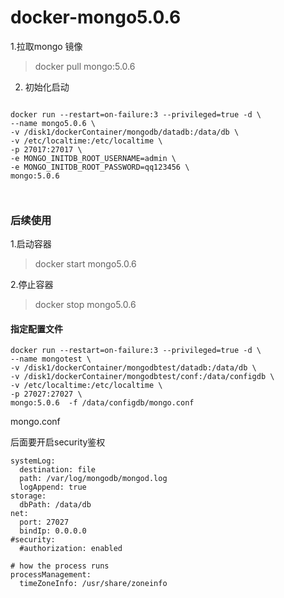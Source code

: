 #  docker-mongo5.0.6

1.拉取mongo 镜像

>docker pull mongo:5.0.6

2. 初始化启动

```

docker run --restart=on-failure:3 --privileged=true -d \
--name mongo5.0.6 \
-v /disk1/dockerContainer/mongodb/datadb:/data/db \
-v /etc/localtime:/etc/localtime \
-p 27017:27017 \
-e MONGO_INITDB_ROOT_USERNAME=admin \
-e MONGO_INITDB_ROOT_PASSWORD=qq123456 \
mongo:5.0.6



```


### 后续使用

1.启动容器

> docker start mongo5.0.6

2.停止容器

>docker stop mongo5.0.6



#### 指定配置文件

```
docker run --restart=on-failure:3 --privileged=true -d \
--name mongotest \
-v /disk1/dockerContainer/mongodbtest/datadb:/data/db \
-v /disk1/dockerContainer/mongodbtest/conf:/data/configdb \
-v /etc/localtime:/etc/localtime \
-p 27027:27027 \
mongo:5.0.6  -f /data/configdb/mongo.conf 

```

mongo.conf

后面要开启security鉴权

```
systemLog:
  destination: file
  path: /var/log/mongodb/mongod.log
  logAppend: true
storage:
  dbPath: /data/db
net:
  port: 27027
  bindIp: 0.0.0.0
#security:
  #authorization: enabled
  
# how the process runs
processManagement:
  timeZoneInfo: /usr/share/zoneinfo
```
